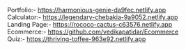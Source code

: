 Portfolio:- https://harmonious-genie-da9fec.netlify.app <br>
Calculator:- https://legendary-chebakia-9a9052.netlify.app <br>
Landing Page:- https://rococo-cactus-c63576.netlify.app <br>
Ecommerce:- https://github.com/vedikapatidar/Ecommerce <br>
Quiz:- https://thriving-toffee-963e92.netlify.app
